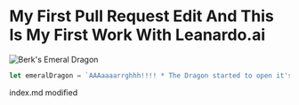 # My First Pull Request Edit And This Is My First Work With Leanardo.ai

![Berk's Emeral Dragon](https://i.ibb.co/DLVgkMF/drag.png)


``` javascript
let emeralDragon = `AAAaaaarrghhh!!!! * The Dragon started to open it's eyes slowly *`;
```













index.md modified

